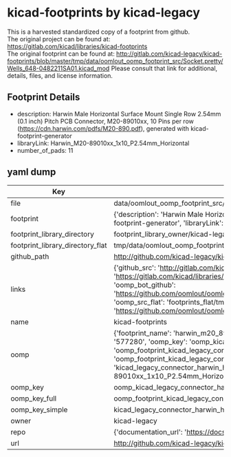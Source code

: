 # kicad-footprints by kicad-legacy  
This is a harvested standardized copy of a footprint from github.  
The original project can be found at:  
https://gitlab.com/kicad/libraries/kicad-footprints  
The original footprint can be found at:
http://gitlab.com/kicad-legacy/kicad-footprints/blob/master/tmp/data/oomlout_oomp_footprint_src/Socket.pretty/Wells_648-0482211SA01.kicad_mod
Please consult that link for additional, details, files, and license information.  
## Footprint Details
* description: Harwin Male Horizontal Surface Mount Single Row 2.54mm (0.1 inch) Pitch PCB Connector, M20-89010xx, 10 Pins per row (https://cdn.harwin.com/pdfs/M20-890.pdf), generated with kicad-footprint-generator  
* libraryLink: Harwin_M20-89010xx_1x10_P2.54mm_Horizontal  
* number_of_pads: 11  
## yaml dump  
| Key | Value |  
| --- | --- |  
| file | data/oomlout_oomp_footprint_src/kicad-footprints/Connector_Harwin.pretty/Harwin_M20-89010xx_1x10_P2.54mm_Horizontal.kicad_mod |  
| footprint | {'description': 'Harwin Male Horizontal Surface Mount Single Row 2.54mm (0.1 inch) Pitch PCB Connector, M20-89010xx, 10 Pins per row (https://cdn.harwin.com/pdfs/M20-890.pdf), generated with kicad-footprint-generator', 'libraryLink': 'Harwin_M20-89010xx_1x10_P2.54mm_Horizontal', 'number_of_pads': 11} |  
| footprint_library_directory | footprint_library_owner/kicad-legacy_kicad-footprints |  
| footprint_library_directory_flat | tmp/data/oomlout_oomp_footprint_src/footprints_flat/kicad_legacy_connector_harwin_harwin_m20_89010xx_1x10_p2_54mm_horizontal/working |  
| github_path | http://github.com/kicad-legacy/kicad-footprints/blob/master/tmp/data/oomlout_oomp_footprint_src/Connector_Harwin.pretty/Harwin_M20-89010xx_1x10_P2.54mm_Horizontal.kicad_mod |  
| links | {'github_src': 'http://gitlab.com/kicad-legacy/kicad-footprints/blob/master/tmp/data/oomlout_oomp_footprint_src/Socket.pretty/Wells_648-0482211SA01.kicad_mod', 'github_src_repo': 'https://gitlab.com/kicad/libraries/kicad-footprints', 'oomp_bot': 'tmp/data/oomlout_oomp_footprint_src/footprints/kicad_legacy_connector_harwin_harwin_m20_89010xx_1x10_p2_54mm_horizontal/working', 'oomp_bot_github': 'https://github.com/oomlout/oomlout_oomp_footprint_bot/tree/main/tmp/data/oomlout_oomp_footprint_src/footprints/kicad_legacy_connector_harwin_harwin_m20_89010xx_1x10_p2_54mm_horizontal/working', 'oomp_src_flat': 'footprints_flat/tmp/data/oomlout_oomp_footprint_src/footprints_flat/kicad_legacy_connector_harwin_harwin_m20_89010xx_1x10_p2_54mm_horizontal/working', 'oomp_src_flat_github': 'https://github.com/oomlout/oomlout_oomp_footprint_src/tree/main/tmp/data/oomlout_oomp_footprint_src/footprints_flat/kicad_legacy_connector_harwin_harwin_m20_89010xx_1x10_p2_54mm_horizontal/working'} |  
| name | kicad-footprints |  
| oomp | {'footprint_name': 'harwin_m20_89010xx_1x10_p2_54mm_horizontal', 'library_name': 'connector_harwin', 'md5': '577280602f8e058eee648c35833981d8', 'md5_10': '577280602f', 'md5_5': '57728', 'md5_6': '577280', 'oomp_key': 'oomp_kicad_legacy_connector_harwin_harwin_m20_89010xx_1x10_p2_54mm_horizontal', 'oomp_key_extra': 'oomp_footprint_kicad_legacy_connector_harwin_harwin_m20_89010xx_1x10_p2_54mm_horizontal', 'oomp_key_full': 'oomp_footprint_kicad_legacy_connector_harwin_harwin_m20_89010xx_1x10_p2_54mm_horizontal_577280', 'oomp_key_simple': 'kicad_legacy_connector_harwin_harwin_m20_89010xx_1x10_p2_54mm_horizontal', 'original_filename': 'data/oomlout_oomp_footprint_src/kicad-footprints/Connector_Harwin.pretty/Harwin_M20-89010xx_1x10_P2.54mm_Horizontal.kicad_mod', 'owner_name': 'kicad_legacy'} |  
| oomp_key | oomp_kicad_legacy_connector_harwin_harwin_m20_89010xx_1x10_p2_54mm_horizontal |  
| oomp_key_full | oomp_footprint_kicad_legacy_connector_harwin_harwin_m20_89010xx_1x10_p2_54mm_horizontal |  
| oomp_key_simple | kicad_legacy_connector_harwin_harwin_m20_89010xx_1x10_p2_54mm_horizontal |  
| owner | kicad-legacy |  
| repo | {'documentation_url': 'https://docs.github.com/rest/repos/repos#get-a-repository', 'message': 'Not Found'} |  
| url | http://github.com/kicad-legacy/kicad-footprints |  

